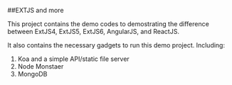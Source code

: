 ##EXTJS and more

This project contains the demo codes to demostrating the difference
between ExtJS4, ExtJS5, ExtJS6, AngularJS, and ReactJS.

It also contains the necessary gadgets to run this demo project.
Including:
1. Koa and a simple API/static file server
2. Node Monstaer
3. MongoDB
